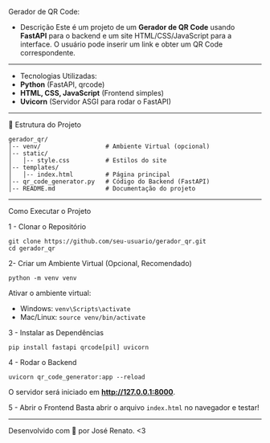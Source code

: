 Gerador de QR Code:

- Descrição
Este é um projeto de um **Gerador de QR Code** usando **FastAPI** para o backend e um site HTML/CSS/JavaScript para a interface. O usuário pode inserir um link e obter um QR Code correspondente.

---

- Tecnologias Utilizadas:
- **Python** (FastAPI, qrcode)
- **HTML, CSS, JavaScript** (Frontend simples)
- **Uvicorn** (Servidor ASGI para rodar o FastAPI)

---

📂 Estrutura do Projeto
```
gerador_qr/
│-- venv/                  # Ambiente Virtual (opcional)
│-- static/
│   │-- style.css          # Estilos do site
│-- templates/
│   │-- index.html         # Página principal
│-- qr_code_generator.py   # Código do Backend (FastAPI)
│-- README.md              # Documentação do projeto
```

---

Como Executar o Projeto

1 - Clonar o Repositório
```
git clone https://github.com/seu-usuario/gerador_qr.git
cd gerador_qr

```

2- Criar um Ambiente Virtual (Opcional, Recomendado)
```
python -m venv venv

```

Ativar o ambiente virtual:
- Windows: `venv\Scripts\activate`
- Mac/Linux: `source venv/bin/activate`

3 - Instalar as Dependências
```
pip install fastapi qrcode[pil] uvicorn
```

4 - Rodar o Backend
```
uvicorn qr_code_generator:app --reload

```
O servidor será iniciado em **http://127.0.0.1:8000**.

5 - Abrir o Frontend
Basta abrir o arquivo `index.html` no navegador e testar!

---


Desenvolvido com 💙 por José Renato. <3


 
